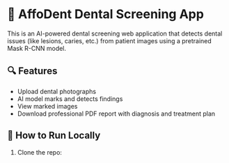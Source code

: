 # 🦷 AffoDent Dental Screening App

This is an AI-powered dental screening web application that detects dental issues (like lesions, caries, etc.) from patient images using a pretrained Mask R-CNN model.

## 🔍 Features
- Upload dental photographs
- AI model marks and detects findings
- View marked images
- Download professional PDF report with diagnosis and treatment plan

## 🚀 How to Run Locally

1. Clone the repo:
